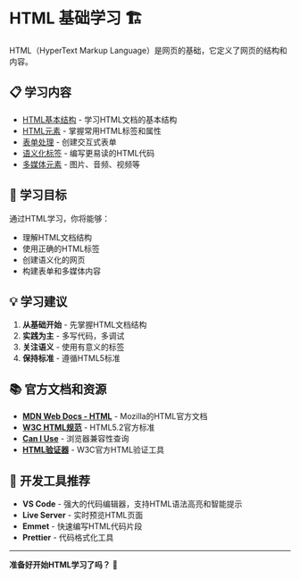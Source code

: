 # HTML 基础学习 🏗️

HTML（HyperText Markup Language）是网页的基础，它定义了网页的结构和内容。

## 📋 学习内容

- [HTML基本结构](./basic-structure.md) - 学习HTML文档的基本结构
- [HTML元素](./elements.md) - 掌握常用HTML标签和属性
- [表单处理](./forms.md) - 创建交互式表单
- [语义化标签](./semantic.md) - 编写更易读的HTML代码
- [多媒体元素](./multimedia.md) - 图片、音频、视频等

## 🎯 学习目标

通过HTML学习，你将能够：
- 理解HTML文档结构
- 使用正确的HTML标签
- 创建语义化的网页
- 构建表单和多媒体内容

## 💡 学习建议

1. **从基础开始** - 先掌握HTML文档结构
2. **实践为主** - 多写代码，多调试
3. **关注语义** - 使用有意义的标签
4. **保持标准** - 遵循HTML5标准

## 📚 官方文档和资源

- **[MDN Web Docs - HTML](https://developer.mozilla.org/zh-CN/docs/Web/HTML)** - Mozilla的HTML官方文档
- **[W3C HTML规范](https://www.w3.org/TR/html52/)** - HTML5.2官方标准
- **[Can I Use](https://caniuse.com/)** - 浏览器兼容性查询
- **[HTML验证器](https://validator.w3.org/)** - W3C官方HTML验证工具

## 🔧 开发工具推荐

- **VS Code** - 强大的代码编辑器，支持HTML语法高亮和智能提示
- **Live Server** - 实时预览HTML页面
- **Emmet** - 快速编写HTML代码片段
- **Prettier** - 代码格式化工具

---

**准备好开始HTML学习了吗？** 🚀 